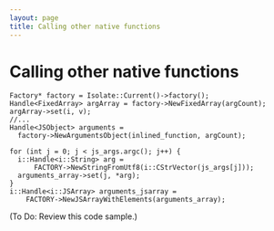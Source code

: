 ```yaml
---
layout: page
title: Calling other native functions
---
```

# Calling other native functions

    Factory* factory = Isolate::Current()->factory();
    Handle<FixedArray> argArray = factory->NewFixedArray(argCount);
    argArray->set(i, v);
    //...
    Handle<JSObject> arguments =
      factory->NewArgumentsObject(inlined_function, argCount);

    for (int j = 0; j < js_args.argc(); j++) {
      i::Handle<i::String> arg =
          FACTORY->NewStringFromUtf8(i::CStrVector(js_args[j]));
      arguments_array->set(j, *arg);
    }
    i::Handle<i::JSArray> arguments_jsarray =
        FACTORY->NewJSArrayWithElements(arguments_array);

(To Do: Review this code sample.)
